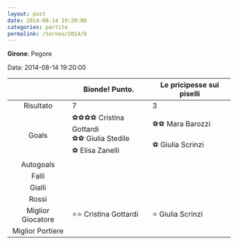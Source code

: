 ```yaml
---
layout: post
date: 2014-08-14 19:20:00
categories: partite
permalink: /torneo/2014/9
---
```

**Girone**: Pegore

Data: 2014-08-14 19:20:00

| | Bionde! Punto. | Le pricipesse sui piselli |
|:-----:|-----|-----|
Risultato|7|3
Goals|⚽⚽⚽⚽ Cristina Gottardi<br/>⚽⚽ Giulia Stedile<br/>⚽ Elisa Zanelli|⚽⚽ Mara Barozzi<br/><br/>⚽ Giulia Scrinzi<br/>
Autogoals||
Falli||
Gialli||
Rossi||
Miglior Giocatore|⭐⭐ Cristina Gottardi<br/>|⭐ Giulia Scrinzi<br/>
Miglior Portiere||